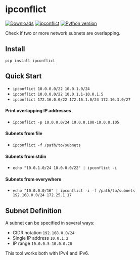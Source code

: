 # ipconflict

[![Downloads](https://pepy.tech/badge/ipconflict)](https://pepy.tech/project/ipconflict)
[![ipconflict](https://img.shields.io/badge/ipconflict-0.4.0-green.svg)](https://pypi.org/project/ipconflict/)
[![Python version](https://img.shields.io/badge/python-2.6%20%7C%202.7%20%7C%203.4%20%7C%203.5%20%7C%203.6%20%7C%203.7-blue.svg)](https://www.python.org/downloads/release/python-370/)

Check if two or more network subnets are overlapping.

## Install

`pip install ipconflict`

## Quick Start

* `ipconflict 10.0.0.0/22 10.0.1.0/24`
* `ipconflict 10.0.0.0/22 10.0.1.1-10.0.1.5`
* `ipconflict 172.16.0.0/22 172.16.1.0/24 172.16.3.0/27`

#### Print overlapping IP addresses

* `ipconflict -p 10.0.0.0/24 10.0.0.100-10.0.0.105`

#### Subnets from file

* `ipconflict -f /path/to/subnets`

#### Subnets from stdin

* `echo "10.0.1.0/24 10.0.0.0/22" | ipconflict -i`

#### Subnets from everywhere

* `echo "10.0.0.0/16" | ipconflict -i -f /path/to/subnets 192.168.0.0/24 172.25.1.17`

## Subnet Definition

A subnet can be specified in several ways:

* CIDR notation `192.168.0.0/24`
* Single IP address `10.0.1.2`
* IP range `10.0.0.5-10.0.0.20`

This tool works both with IPv4 and IPv6.
